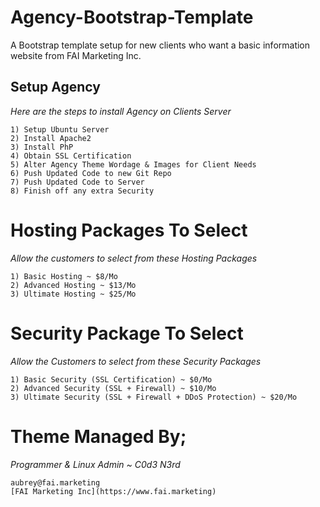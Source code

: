 # Agency-Bootstrap-Template
A Bootstrap template setup for new clients who want a basic information website from FAI Marketing Inc.

## Setup Agency ##
_Here are the steps to install Agency on Clients Server_
```
1) Setup Ubuntu Server
2) Install Apache2
3) Install PhP
4) Obtain SSL Certification
5) Alter Agency Theme Wordage & Images for Client Needs
6) Push Updated Code to new Git Repo
7) Push Updated Code to Server
8) Finish off any extra Security
```

# Hosting Packages To Select #
_Allow the customers to select from these Hosting Packages_
```
1) Basic Hosting ~ $8/Mo
2) Advanced Hosting ~ $13/Mo
3) Ultimate Hosting ~ $25/Mo
```

# Security Package To Select #
_Allow the Customers to select from these Security Packages_
```
1) Basic Security (SSL Certification) ~ $0/Mo
2) Advanced Security (SSL + Firewall) ~ $10/Mo
3) Ultimate Security (SSL + Firewall + DDoS Protection) ~ $20/Mo
```

# Theme Managed By; #
_Programmer & Linux Admin ~ C0d3 N3rd_
```
aubrey@fai.marketing
[FAI Marketing Inc](https://www.fai.marketing)
```
